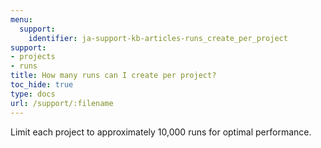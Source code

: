 ```yaml
---
menu:
  support:
    identifier: ja-support-kb-articles-runs_create_per_project
support:
- projects
- runs
title: How many runs can I create per project?
toc_hide: true
type: docs
url: /support/:filename
---
```


Limit each project to approximately 10,000 runs for optimal performance.